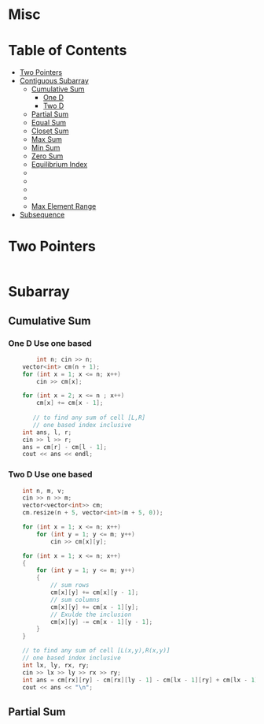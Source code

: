 # Misc

Table of Contents
================= 
- [Two Pointers](#two-pointers)
- [Contiguous Subarray](#contiguous-subaaray)
  * [Cumulative Sum](#cumulative-sum)
    + [One D](#one-d)
    + [Two D](#two-d)
  * [Partial Sum](#partial-sum)
  * [Equal Sum](#equal-sum)
  * [Closet Sum](#closet-sum)
  * [Max Sum](#max-sum)
  * [Min Sum](#min-sum)
  * [Zero Sum](#zero-sum)
  * [Equilibrium Index](#equilibrium-index)
  * [](#)
  * [](#)
  * [](#)
  * [](#)
  * [Max Element Range](#max-element-range)
- [Subsequence](#subsequence)

# Two Pointers
```cpp
```
# Subarray
## Cumulative Sum
### One D Use one based
```cpp
        int n; cin >> n;
	vector<int> cm(n + 1);
	for (int x = 1; x <= n; x++)
		cin >> cm[x];

	for (int x = 2; x <= n ; x++)
		cm[x] += cm[x - 1];
	
       // to find any sum of cell [L,R]
       // one based index inclusive
	int ans, l, r;
	cin >> l >> r;
	ans = cm[r] - cm[l - 1];
	cout << ans << endl;
```
### Two D Use one based
```cpp
	int n, m, v;
	cin >> n >> m;
	vector<vector<int>> cm;
	cm.resize(n + 5, vector<int>(m + 5, 0));

	for (int x = 1; x <= n; x++)
		for (int y = 1; y <= m; y++)
			cin >> cm[x][y];

	for (int x = 1; x <= n; x++)
	{
		for (int y = 1; y <= m; y++)
		{
			// sum rows
			cm[x][y] += cm[x][y - 1];
			// sum columns
			cm[x][y] += cm[x - 1][y];
			// Exulde the inclusion
			cm[x][y] -= cm[x - 1][y - 1];
		}
	}

	// to find any sum of cell [L(x,y),R(x,y)]
	// one based index inclusive
	int lx, ly, rx, ry;
	cin >> lx >> ly >> rx >> ry;
	int ans = cm[rx][ry] - cm[rx][ly - 1] - cm[lx - 1][ry] + cm[lx - 1][ly - 1];
	cout << ans << "\n";
```

## Partial Sum
```cpp
```

